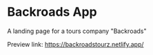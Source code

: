 # Backroads App

A landing page for a tours company "Backroads"

Preview link: https://backroadstourz.netlify.app/